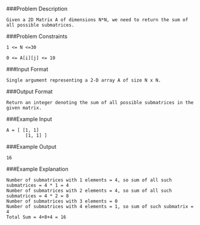 ###Problem Description
```
Given a 2D Matrix A of dimensions N*N, we need to return the sum of all possible submatrices.
```



###Problem Constraints
```
1 <= N <=30

0 <= A[i][j] <= 10
```


###Input Format
```
Single argument representing a 2-D array A of size N x N.
```



###Output Format
```
Return an integer denoting the sum of all possible submatrices in the given matrix.
```



###Example Input
```
A = [ [1, 1]
       [1, 1] ]
```


###Example Output
```
16
```


###Example Explanation
```
Number of submatrices with 1 elements = 4, so sum of all such submatrices = 4 * 1 = 4
Number of submatrices with 2 elements = 4, so sum of all such submatrices = 4 * 2 = 8
Number of submatrices with 3 elements = 0
Number of submatrices with 4 elements = 1, so sum of such submatrix = 4
Total Sum = 4+8+4 = 16
```